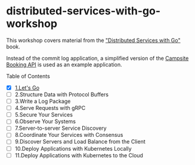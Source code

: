 # distributed-services-with-go-workshop

This workshop covers material from
the ["Distributed Services with Go"](https://www.amazon.ca/Distributed-Services-Go-Reliable-Maintainable/dp/1680507605)
book.

Instead of the commit log application, a simplified version of
the [Campsite Booking API](https://github.com/igor-baiborodine/campsite-booking) is used as an example application.

Table of Contents

- [X] [1.Let's Go](/LetsGo)
- [ ] 2.Structure Data with Protocol Buffers 
- [ ] 3.Write a Log Package
- [ ] 4.Serve Requests with gRPC
- [ ] 5.Secure Your Services
- [ ] 6.Observe Your Systems
- [ ] 7.Server-to-server Service Discovery
- [ ] 8.Coordinate Your Services with Consensus
- [ ] 9.Discover Servers and Load Balance from the Client
- [ ] 10.Deploy Applications with Kubernetes Locally
- [ ] 11.Deploy Applications with Kubernetes to the Cloud

